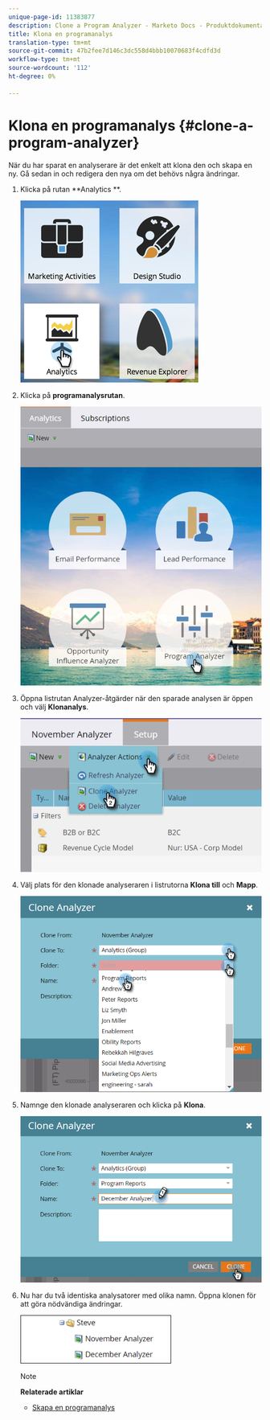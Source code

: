 ```yaml
---
unique-page-id: 11383877
description: Clone a Program Analyzer - Marketo Docs - Produktdokumentation
title: Klona en programanalys
translation-type: tm+mt
source-git-commit: 47b2fee7d146c3dc558d4bbb10070683f4cdfd3d
workflow-type: tm+mt
source-wordcount: '112'
ht-degree: 0%

---
```



# Klona en programanalys {#clone-a-program-analyzer}

När du har sparat en analyserare är det enkelt att klona den och skapa en ny. Gå sedan in och redigera den nya om det behövs några ändringar.

1. Klicka på rutan **Analytics **.

   ![](assets/2017-05-01-08-20-37.png)

1. Klicka på **programanalysrutan**.

   ![](assets/program-analyzer-icon-hand.png)

1. Öppna listrutan Analyzer-åtgärder när den sparade analysen är öppen och välj **Klonanalys**.

   ![](assets/image2016-10-31-16-3a12-3a6.png)

1. Välj plats för den klonade analyseraren i listrutorna **Klona till** och **Mapp**.

   ![](assets/image2016-10-31-16-3a13-3a42.png)

1. Namnge den klonade analyseraren och klicka på **Klona**.

   ![](assets/image2016-10-31-16-3a15-3a15.png)

1. Nu har du två identiska analysatorer med olika namn. Öppna klonen för att göra nödvändiga ändringar.

   ![](assets/image2016-10-31-16-3a17-3a11.png)

   >[!NOTE]
   >
   >**Relaterade artiklar**
   >
   >    
   >    
   >    * [Skapa en programanalys](create-a-program-analyzer.md)


